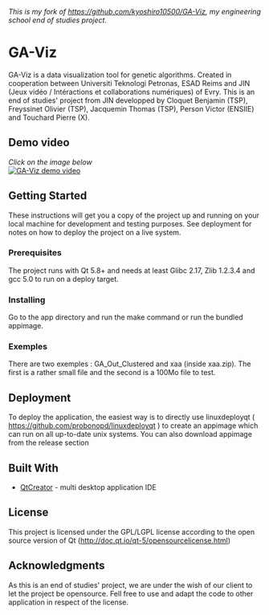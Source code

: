 *This is my fork of https://github.com/kyoshiro10500/GA-Viz, my engineering school end of studies project.*
# GA-Viz

GA-Viz is a data visualization tool for genetic algorithms. Created in cooperation between Universiti Teknologi Petronas, ESAD Reims and JIN (Jeux vidéo / Intéractions et collaborations numériques) of Evry. This is an end of studies' project from JIN developped by Cloquet Benjamin (TSP), Freyssinet Olivier (TSP), Jacquemin Thomas (TSP), Person Victor (ENSIIE) and Touchard Pierre (X).

## Demo video
*Click on the image below*  
[![GA-Viz demo video](https://img.youtube.com/vi/vpnpYdoYWzk/0.jpg)](https://youtu.be/vpnpYdoYWzk)

## Getting Started

These instructions will get you a copy of the project up and running on your local machine for development and testing purposes. See deployment for notes on how to deploy the project on a live system.

### Prerequisites

The project runs with Qt 5.8+ and needs at least Glibc 2.17, Zlib 1.2.3.4 and gcc 5.0 to run on a deploy target.

### Installing

Go to the app directory and run the make command or run the bundled appimage.

### Exemples

There are two exemples : GA_Out_Clustered and xaa (inside xaa.zip). The first is a rather small file and the second is a 100Mo file to test.

## Deployment

To deploy the application, the easiest way is to directly use linuxdeployqt ( https://github.com/probonopd/linuxdeployqt ) to create an appimage which can run on all up-to-date unix systems. You can also download appimage from the release section

## Built With

* [QtCreator](http://doc.qt.io/qtcreator/) - multi desktop application IDE

## License

This project is licensed under the GPL/LGPL license according to the open source version of Qt (http://doc.qt.io/qt-5/opensourcelicense.html)

## Acknowledgments

As this is an end of studies' project, we are under the wish of our client to let the project be opensource. Fell free to use and adapt the code to other application in respect of the license.

